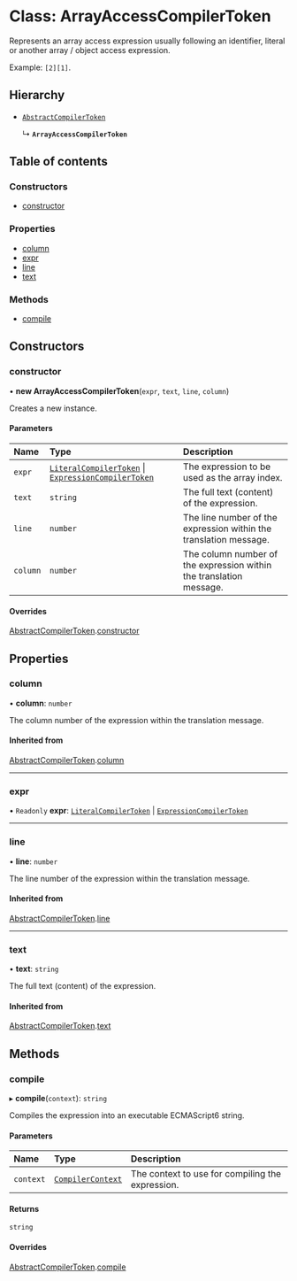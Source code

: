 # Class: ArrayAccessCompilerToken

Represents an array access expression usually following an identifier, literal or another array / object
access expression.

Example: `[2][1]`.

## Hierarchy

- [`AbstractCompilerToken`](AbstractCompilerToken.md)

  ↳ **`ArrayAccessCompilerToken`**

## Table of contents

### Constructors

- [constructor](ArrayAccessCompilerToken.md#constructor)

### Properties

- [column](ArrayAccessCompilerToken.md#column)
- [expr](ArrayAccessCompilerToken.md#expr)
- [line](ArrayAccessCompilerToken.md#line)
- [text](ArrayAccessCompilerToken.md#text)

### Methods

- [compile](ArrayAccessCompilerToken.md#compile)

## Constructors

### constructor

• **new ArrayAccessCompilerToken**(`expr`, `text`, `line`, `column`)

Creates a new instance.

#### Parameters

| Name | Type | Description |
| :------ | :------ | :------ |
| `expr` | [`LiteralCompilerToken`](LiteralCompilerToken.md) \| [`ExpressionCompilerToken`](ExpressionCompilerToken.md) | The expression to be used as the array index. |
| `text` | `string` | The full text (content) of the expression. |
| `line` | `number` | The line number of the expression within the translation message. |
| `column` | `number` | The column number of the expression within the translation message. |

#### Overrides

[AbstractCompilerToken](AbstractCompilerToken.md).[constructor](AbstractCompilerToken.md#constructor)

## Properties

### column

• **column**: `number`

The column number of the expression within the translation message.

#### Inherited from

[AbstractCompilerToken](AbstractCompilerToken.md).[column](AbstractCompilerToken.md#column)

___

### expr

• `Readonly` **expr**: [`LiteralCompilerToken`](LiteralCompilerToken.md) \| [`ExpressionCompilerToken`](ExpressionCompilerToken.md)

___

### line

• **line**: `number`

The line number of the expression within the translation message.

#### Inherited from

[AbstractCompilerToken](AbstractCompilerToken.md).[line](AbstractCompilerToken.md#line)

___

### text

• **text**: `string`

The full text (content) of the expression.

#### Inherited from

[AbstractCompilerToken](AbstractCompilerToken.md).[text](AbstractCompilerToken.md#text)

## Methods

### compile

▸ **compile**(`context`): `string`

Compiles the expression into an executable ECMAScript6 string.

#### Parameters

| Name | Type | Description |
| :------ | :------ | :------ |
| `context` | [`CompilerContext`](CompilerContext.md) | The context to use for compiling the expression. |

#### Returns

`string`

#### Overrides

[AbstractCompilerToken](AbstractCompilerToken.md).[compile](AbstractCompilerToken.md#compile)
